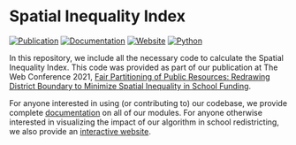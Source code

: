 # Spatial Inequality Index

[![Publication](https://img.shields.io/badge/Publication-The%20Web%20Conference%202021-critical?logo=Google%20Scholar)](https://nunomota.github.io/assets/papers/www2021.pdf)
[![Documentation](https://img.shields.io/badge/Documentation-v1.0-success?logo=Read%20the%20Docs)](https://nunomota.github.io/spatial-inequality/)
[![Website](https://img.shields.io/badge/Website-Operational-informational?logo=OpenStreetMap)](http://redistricting.mpi-sws.org)
[![Python](https://img.shields.io/badge/Python-v3.7+-blueviolet?logo=Python)](https://www.python.org/downloads/release/python-370/)

In this repository, we include all the necessary code to calculate the Spatial Inequality Index. This code was provided as part of our publication at The Web Conference 2021, [Fair Partitioning of Public Resources: Redrawing District Boundary to Minimize Spatial Inequality in School Funding](https://nunomota.github.io/assets/papers/www2021.pdf).

For anyone interested in using (or contributing to) our codebase, we provide complete [documentation](https://nunomota.github.io/spatial-inequality/) on all of our modules. For anyone otherwise interested in visualizing the impact of our algorithm in school redistricting, we also provide an [interactive website](http://redistricting.mpi-sws.org).